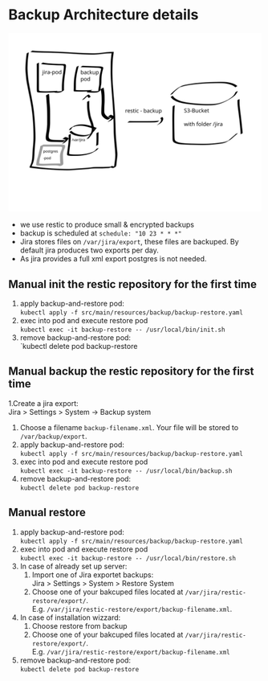 # Backup Architecture details

![](backup.svg)

* we use restic to produce small & encrypted backups
* backup is scheduled at `schedule: "10 23 * * *"`
* Jira stores files on `/var/jira/export`, these files are backuped. By default jira produces two exports per day.
* As jira provides a full xml export postgres is not needed.

## Manual init the restic repository for the first time

1. apply backup-and-restore pod:   
   `kubectl apply -f src/main/resources/backup/backup-restore.yaml`
1. exec into pod and execute restore pod   
   `kubectl exec -it backup-restore -- /usr/local/bin/init.sh`
1. remove backup-and-restore pod:   
   `kubectl delete pod backup-restore


## Manual backup the restic repository for the first time

1.Create a jira export:    
  Jira > Settings > System -> Backup system
1. Choose a filename `backup-filename.xml`. Your file will be stored to `/var/backup/export`.
1. apply backup-and-restore pod:   
  `kubectl apply -f src/main/resources/backup/backup-restore.yaml`
1. exec into pod and execute restore pod   
   `kubectl exec -it backup-restore -- /usr/local/bin/backup.sh`
1. remove backup-and-restore pod:   
   `kubectl delete pod backup-restore`


## Manual restore

1. apply backup-and-restore pod:   
  `kubectl apply -f src/main/resources/backup/backup-restore.yaml`
1. exec into pod and execute restore pod   
   `kubectl exec -it backup-restore -- /usr/local/bin/restore.sh`
1. In case of already set up server:
   1. Import one of Jira exportet backups:   
      Jira > Settings > System > Restore System
   1. Choose one of your bakcuped files located at `/var/jira/restic-restore/export/`.   
      E.g. `/var/jira/restic-restore/export/backup-filename.xml`.
1. In case of installation wizzard:
   1. Choose restore from backup
   1. Choose one of your bakcuped files located at `/var/jira/restic-restore/export/`.   
      E.g. `/var/jira/restic-restore/export/backup-filename.xml`
1. remove backup-and-restore pod:   
   `kubectl delete pod backup-restore`
